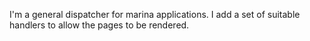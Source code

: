 I'm a general dispatcher for marina applications. 
I add a set of suitable handlers to allow the pages to be rendered.